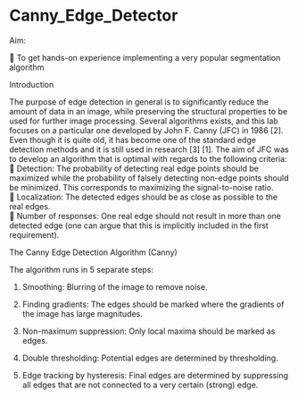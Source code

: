 # Canny_Edge_Detector

Aim:  

 To get hands-on experience implementing a very popular segmentation algorithm 

Introduction 

The  purpose  of  edge  detection  in  general  is  to  significantly  reduce  the  amount  of  data  in  an  image, 
while  preserving  the  structural  properties  to  be  used  for  further  image  processing.  Several  algorithms 
exists,  and  this  lab  focuses  on  a  particular  one  developed  by  John  F.  Canny  (JFC)  in  1986  [2].  Even 
though it is quite old, it has become one of the standard edge detection methods and it is still used in 
research  [3]  [1].  The  aim  of  JFC  was  to  develop  an  algorithm  that  is  optimal  with  regards  to  the 
following criteria: 
 Detection: The probability of detecting real edge points should be maximized while the 
probability of falsely detecting non-edge points should be minimized. This corresponds to 
maximizing the signal-to-noise ratio.  
 Localization: The detected edges should be as close as possible to the real edges.  
 Number of responses: One real edge should not result in more than one detected edge (one 
can argue that this is implicitly included in the first requirement).

The Canny Edge Detection Algorithm (Canny) 
 
The algorithm runs in 5 separate steps:

1. Smoothing: Blurring of the image to remove noise.  

2. Finding  gradients:  The  edges  should  be  marked  where  the  gradients  of  the  image  has  large 
magnitudes. 

3. Non-maximum suppression: Only local maxima should be marked as edges. 
 
4. Double thresholding: Potential edges are determined by thresholding. 

5. Edge  tracking  by  hysteresis:  Final  edges  are  determined  by  suppressing  all  edges  that  are  not 
connected to a very certain (strong) edge.

